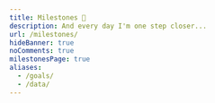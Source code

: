 ```yaml
---
title: Milestones 🏅
description: And every day I'm one step closer...
url: /milestones/
hideBanner: true
noComments: true
milestonesPage: true
aliases:
  - /goals/
  - /data/
---
```

